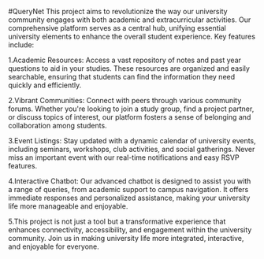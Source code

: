 #QueryNet
This project aims to revolutionize the way our university community engages with both academic and extracurricular activities. Our comprehensive platform serves as a central hub, unifying essential university elements to enhance the overall student experience.
Key features include:

1.Academic Resources: Access a vast repository of notes and past year questions to aid in your studies. These resources are organized and easily searchable, ensuring that students can find the information they need quickly and efficiently.

2.Vibrant Communities: Connect with peers through various community forums. Whether you're looking to join a study group, find a project partner, or discuss topics of interest, our platform fosters a sense of belonging and collaboration among students.

3.Event Listings: Stay updated with a dynamic calendar of university events, including seminars, workshops, club activities, and social gatherings. Never miss an important event with our real-time notifications and easy RSVP features.

4.Interactive Chatbot: Our advanced chatbot is designed to assist you with a range of queries, from academic support to campus navigation. It offers immediate responses and personalized assistance, making your university life more manageable and enjoyable.

5.This project is not just a tool but a transformative experience that enhances connectivity, accessibility, and engagement within the university community. Join us in making university life more integrated, interactive, and enjoyable for everyone.
